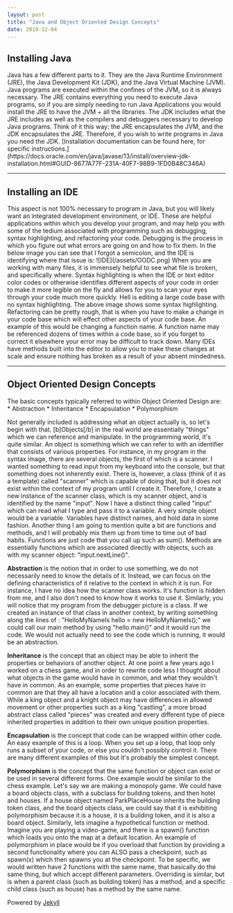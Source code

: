```yaml
---
layout: post
title: "Java and Object Oriented Design Concepts"
date: 2019-12-04
---
```


<h2>Installing Java</h2>  
Java has a few different parts to it. They are the Java Runtime Environment (JRE), the Java Development Kit (JDK), and the Java Virtual Machine (JVM). Java programs are executed within the confines of the JVM, so it is always necessary. The JRE contains everything you need to execute Java programs, so if you are simply needing to run Java Applications you would install the JRE to have the JVM + all the libraries. The JDK includes what the JRE includes as well as the compilers and debuggers necessary to develop Java programs. Think of it this way: the JRE encapsulates the JVM, and the JDK encapsulates the JRE. Therefore, if you wish to write programs in Java you need the JDK.  
[Installation documentation can be found here, for specific instructions.](https://docs.oracle.com/en/java/javase/13/install/overview-jdk-installation.html#GUID-8677A77F-231A-40F7-98B9-1FD0B48C346A)  
<hr>  
<h2>Installing an IDE</h2>  
This aspect is not 100% necessary to program in Java, but you will likely want an integrated development environment, or IDE. These are helpful applications within which you develop your program, and may help you with some of the tedium associated with programming such as debugging, syntax highlighting, and refactoring your code. Debugging is the process in which you figure out what errors are going on and how to fix them. In the below image you can see that I forgot a semicolon, and the IDE is identifying where that issue is:  
![IDE](/assets/OODC.png)  
When you are working with many files, it is immensely helpful to see what file is broken, and specifically where. Syntax highlighting is when the IDE or text editor color codes or otherwise identifies different aspects of your code in order to make it more legible on the fly and allows for you to scan your eyes through your code much more quickly. Hell is editing a large code base with no syntax highlighting. The above image shows some syntax highlighting. Refactoring can be pretty rough, that is when you have to make a change in your code base which will effect other aspects of your code base. An example of this would be changing a function name. A function name may be referenced dozens of times within a code base, so if you forget to correct it elsewhere your error may be difficult to track down. Many IDEs have methods built into the editor to allow you to make these changes at scale and ensure nothing has broken as a result of your absent mindedness.   
<hr>  
<h2>Object Oriented Design Concepts</h2>  
The basic concepts typically referred to within Object Oriented Design are:   
* Abstraction  
* Inheritance  
* Encapsulation  
* Polymorphism   


Not generally included is addressing what an object actually is, so let's begin with that. [b]Objects[/b] in the real world are essentially "things" which we can reference and manipulate. In the programming world, it's quite similar. An object is something which we can refer to with an identifier that consists of various properties. For instance, in my program in the syntax image, there are several objects, the first of which is a scanner. I wanted something to read input from my keyboard into the console, but that something does not inherently exist. There is, however, a class (think of it as a template) called "scanner" which is capable of doing that, but it does not exist within the context of my program until I create it. Therefore, I create a new instance of the scanner class, which is my scanner object, and is identified by the name "input". Now I have a distinct thing called "input" which can read what I type and pass it to a variable. A very simple object would be a variable. Variables have distinct names, and hold data in some fashion. Another thing I am going to mention quite a bit are functions and methods, and I will probably mix them up from time to time out of bad habits. Functions are just code that you call up such as sum(). Methods are essentially functions which are associated directly with objects, such as with my scanner object: "input.nextLine()".  

__Abstraction__ is the notion that in order to use something, we do not necessarily need to know the details of it. Instead, we can focus on the defining characteristics of it relative to the context in which it is run. For instance, I have no idea how the scanner class works. It's function is hidden from me, and I also don't need to know how it works to use it. Similarly, you will notice that my program from the debugger picture is a class. If we created an instance of that class in another context, by writing something along the lines of : "HelloMyNameIs hello = new HelloMyNameIs();" we could call our main method by using "hello.main()" and it would run the code. We would not actually need to see the code which is running, it would be an abstraction.  

__Inheritance__ is the concept that an object may be able to inherit the properties or behaviors of another object. At one point a few years ago I worked on a chess game, and in order to rewrite code less I thought about what objects in the game would have in common, and what they wouldn't have in common. As an example, some properties that pieces have in common are that they all have a location and a color associated with them. While a king object and a knight object may have differences in allowed movement or other properties such as a king "castling", a more broad abstract class called "pieces" was created and every different type of piece inherited properties in addition to their own unique position properties.  

__Encapsulation__ is the concept that code can be wrapped within other code. An easy example of this is a loop. When you set up a loop, that loop only runs a subset of your code, or else you couldn't possibly control it. There are many different examples of this but it's probably the simplest concept.  

__Polymorphism__ is the concept that the same function or object can exist or be used in several different forms. One example would be similar to the chess example. Let's say we are making a monopoly game. We could have a board objects class, with a subclass for building tokens, and then hotel and houses. If a house object named ParkPlaceHouse inherits the building token class, and the board objects class, we could say that it is exhibiting polymorphism because it is a house, it is a building token, and it is also a board object. Similarly, lets imagine a hypothetical function or method. Imagine you are playing a video-game, and there is a spawn() function which loads you onto the map at a default location. An example of polymorphism in place would be if you overload that function by providing a second functionality where you can ALSO pass a checkpoint, such as spawn(x) which then spawns you at the checkpoint. To be specific, we would written have 2 functions with the same name, that basically do the same thing, but which accept different parameters. Overriding is similar, but is when a parent class (such as building token) has a method, and a specific child class (such as house) has a method by the same name.  

Powered by [Jekyll](http://jekyllrb.com)  
